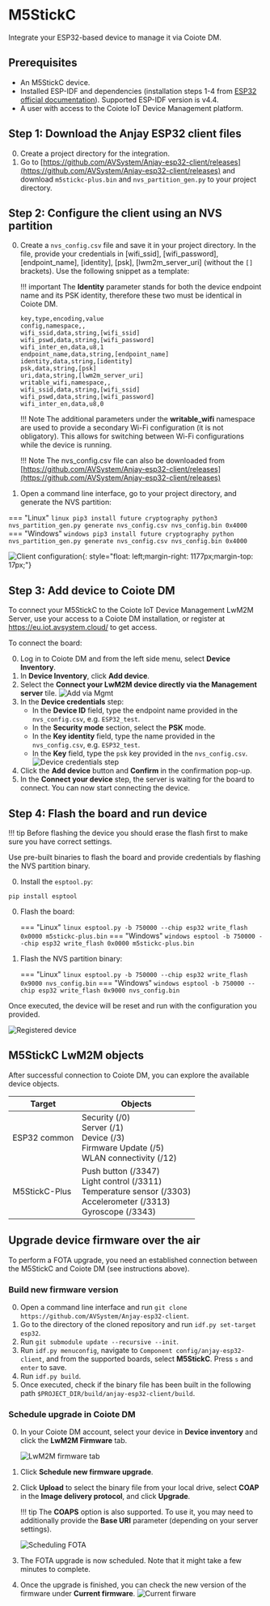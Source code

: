 # M5StickC

Integrate your ESP32-based device to manage it via Coiote DM.

## Prerequisites

- An M5StickC device.
- Installed ESP-IDF and dependencies (installation steps 1-4 from [ESP32 official documentation](https://docs.espressif.com/projects/esp-idf/en/v4.4/esp32/get-started/index.html)). Supported ESP-IDF version is v4.4.
- A user with access to the Coiote IoT Device Management platform.

## Step 1: Download the Anjay ESP32 client files

0. Create a project directory for the integration.
0. Go to [https://github.com/AVSystem/Anjay-esp32-client/releases](https://github.com/AVSystem/Anjay-esp32-client/releases) and download `m5stickc-plus.bin` and `nvs_partition_gen.py` to your project directory.

## Step 2: Configure the client using an NVS partition

0. Create a `nvs_config.csv` file and save it in your project directory. In the file, provide your credentials in [wifi_ssid], [wifi_password], [endpoint_name], [identity], [psk], [lwm2m_server_uri] (without the `[]` brackets). Use the following snippet as a template:

    !!! important
        The **Identity** parameter stands for both the device endpoint name and its PSK identity, therefore these two must be identical in Coiote DM.


    ```
    key,type,encoding,value
    config,namespace,,
    wifi_ssid,data,string,[wifi_ssid]
    wifi_pswd,data,string,[wifi_password]
    wifi_inter_en,data,u8,1
    endpoint_name,data,string,[endpoint_name]
    identity,data,string,[identity]
    psk,data,string,[psk]
    uri,data,string,[lwm2m_server_uri]
    writable_wifi,namespace,,
    wifi_ssid,data,string,[wifi_ssid]
    wifi_pswd,data,string,[wifi_password]
    wifi_inter_en,data,u8,0
    ```

    !!! Note
        The additional parameters under the **writable_wifi** namespace are used to provide a secondary Wi-Fi configuration (it is not obligatory). This allows for switching between Wi-Fi configurations while the device is running.

    !!! Note
        The nvs_config.csv file can also be downloaded from [https://github.com/AVSystem/Anjay-esp32-client/releases](https://github.com/AVSystem/Anjay-esp32-client/releases)

0. Open a command line interface, go to your project directory, and generate the NVS partition:

=== "Linux"
    ``` linux
    pip3 install future cryptography
    python3 nvs_partition_gen.py generate nvs_config.csv nvs_config.bin 0x4000
    ```
=== "Windows"
    ``` windows
    pip3 install future cryptography
    python nvs_partition_gen.py generate nvs_config.csv nvs_config.bin 0x4000
    ```

![Client configuration](images/nvs_config.png "Client configuration"){: style="float: left;margin-right: 1177px;margin-top: 17px;"}

## Step 3: Add device to Coiote DM

To connect your M5StickC to the Coiote IoT Device Management LwM2M Server, use your access to a Coiote DM installation, or register at https://eu.iot.avsystem.cloud/ to get access.

To connect the board:

0. Log in to Coiote DM and from the left side menu, select **Device Inventory**.
0. In **Device Inventory**, click **Add device**.
0. Select the **Connect your LwM2M device directly via the Management server** tile.
![Add via Mgmt](images/mgmt_tile.png "Add via Mgmt")
0. In the **Device credentials** step:
    - In the **Device ID** field, type the endpoint name provided in the `nvs_config.csv`, e.g. `ESP32_test`.
    - In the **Security mode** section, select the **PSK** mode.
    - In the **Key identity** field, type the name provided in the `nvs_config.csv`, e.g. `ESP32_test`.
    - In the **Key** field, type the `psk` key provided in the `nvs_config.csv`.
    ![Device credentials step](images/add_mgmt_quick.png "Device credentials step")
0. Click the **Add device** button and **Confirm** in the confirmation pop-up.
0. In the **Connect your device** step, the server is waiting for the board to connect. You can now start connecting the device.

## Step 4: Flash the board and run device

!!! tip
        Before flashing the device you should erase the flash first to make sure you have correct settings.

Use pre-built binaries to flash the board and provide credentials by flashing the NVS partition binary.

0. Install the `esptool.py`:
```
pip install esptool
```

0. Flash the board:

    === "Linux"
        ``` linux
            esptool.py -b 750000 --chip esp32 write_flash 0x0000 m5stickc-plus.bin
        ```
    === "Windows"
        ``` windows
            esptool -b 750000 --chip esp32 write_flash 0x0000 m5stickc-plus.bin
        ```


0. Flash the NVS partition binary:

    === "Linux"
        ``` linux
            esptool.py -b 750000 --chip esp32 write_flash 0x9000 nvs_config.bin
        ```
    === "Windows"
        ``` windows
            esptool -b 750000 --chip esp32 write_flash 0x9000 nvs_config.bin
        ```

Once executed, the device will be reset and run with the configuration you provided.

   ![Registered device](images/registered_device.png "Registered device")

## M5StickC LwM2M objects

After successful connection to Coiote DM, you can explore the available device objects.

| Target         | Objects
|----------------|---------------------------------------------
| ESP32 common   | Security (/0)<br>Server (/1)<br>Device (/3)<br>Firmware Update (/5)<br>WLAN connectivity (/12)
| M5StickC-Plus  | Push button (/3347)<br>Light control (/3311)<br>Temperature sensor (/3303)<br>Accelerometer (/3313)<br>Gyroscope (/3343)


## Upgrade device firmware over the air

To perform a FOTA upgrade, you need an established connection between the M5StickC and Coiote DM (see instructions above).

### Build new firmware version

0. Open a command line interface and run `git clone https://github.com/AVSystem/Anjay-esp32-client`.
0. Go to the directory of the cloned repository and run `idf.py set-target esp32`.
0. Run `git submodule update --recursive --init`.
0. Run `idf.py menuconfig`, navigate to `Component config/anjay-esp32-client`, and from the supported boards, select **M5StickC**. Press `s` and `enter` to save.
0. Run `idf.py build`.
0. Once executed, check if the binary file has been built in the following path `$PROJECT_DIR/build/anjay-esp32-client/build`.

### Schedule upgrade in Coiote DM

0. In your Coiote DM account, select your device in **Device inventory** and click the **LwM2M Firmware** tab.

    ![LwM2M firmware tab](images/lwm2m_firmware.png "LwM2M firmware tab")

0. Click **Schedule new firmware upgrade**.
0. Click **Upload** to select the binary file from your local drive, select **COAP** in the **Image delivery protocol**, and click **Upgrade**.

    !!! tip
        The **COAPS** option is also supported. To use it, you may need to additionally provide the **Base URI** parameter (depending on your server settings).

    ![Scheduling FOTA](images/schedule_fota.png "Scheduling FOTA")

0. The FOTA upgrade is now scheduled. Note that it might take a few minutes to complete.

0. Once the upgrade is finished, you can check the new version of the firmware under **Current firmware**.
    ![Current firware](images/current_firmware.png "Current firware")
